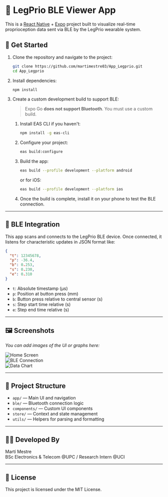 # 📱 LegPrio BLE Viewer App

This is a [React Native](https://reactnative.dev/) + [Expo](https://expo.dev/) project built to visualize real-time proprioception data sent via BLE by the LegPrio wearable system.

## 🔧 Get Started

1. Clone the repository and navigate to the project:

   ```bash
   git clone https://github.com/martimestre03/App_Legprio.git
   cd App_Legprio
   ```

2. Install dependencies:

   ```bash
   npm install
   ```

3. Create a custom development build to support BLE:

   > Expo Go **does not support Bluetooth**. You must use a custom build.

   1. Install EAS CLI if you haven't:

      ```bash
      npm install -g eas-cli
      ```

   2. Configure your project:

      ```bash
      eas build:configure
      ```

   3. Build the app:

      ```bash
      eas build --profile development --platform android
      ```

      or for iOS:

      ```bash
      eas build --profile development --platform ios
      ```

   4. Once the build is complete, install it on your phone to test the BLE connection.

---

## 📡 BLE Integration

This app scans and connects to the LegPrio BLE device. Once connected, it listens for characteristic updates in JSON format like:

```json
{
  "t": 12345678,
  "p": -36.4,
  "b": 0.253,
  "s": 0.230,
  "e": 0.310
}
```

- `t`: Absolute timestamp (µs)
- `p`: Position at button press (mm)
- `b`: Button press relative to central sensor (s)
- `s`: Step start time relative (s)
- `e`: Step end time relative (s)

---

## 🖼️ Screenshots

_You can add images of the UI or graphs here:_

![Home Screen](./assets/screens/home.png)  
![BLE Connection](./assets/screens/connection.png)  
![Data Chart](./assets/screens/chart.png)

---

## 📂 Project Structure

- `app/` — Main UI and navigation
- `ble/` — Bluetooth connection logic
- `components/` — Custom UI components
- `store/` — Context and state management
- `utils/` — Helpers for parsing and formatting

---

## 👨‍🔬 Developed By

Martí Mestre  
BSc Electronics & Telecom @UPC / Research Intern @UCI

---

## 📄 License

This project is licensed under the MIT License.
